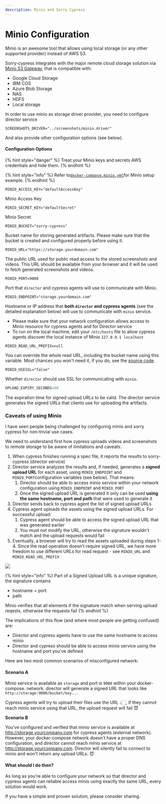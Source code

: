 ```yaml
---
description: Minio and Sorry Cypress
---
```


# Minio Configuration

Minio is an awesome tool that allows using local storage (or any other supported provider) instead of AWS S3. &#x20;

Sorry-cypress integrates with the major remote cloud storage solution via [Minio S3 Gateway](https://docs.min.io/docs/minio-gateway-for-s3.html), that is compatible with:

* Google Cloud Storage
* IBM COS
* Azure Blob Storage
* NAS
* HDFS
* Local storage

In order to use minio as storage driver provider, you need to configure director service&#x20;

```
SCREENSHOTS_DRIVER="../screenshots/minio.driver"
```

And also provide other configuration options (see below).

#### Configuration Options

{% hint style="danger" %}
Treat your Minio keys and secrets AWS credentials and hide them.&#x20;
{% endhint %}

{% hint style="info" %}
Refer to[`docker-compose.minio.yml`](https://github.com/sorry-cypress/sorry-cypress/blob/master/docker-compose.minio.yml)for Minio setup example.
{% endhint %}

`MINIO_ACCESS_KEY="defaultAccessKey"`

Minio Access Key



`MINIO_SECRET_KEY="defaultSecret"`

Minio Secret



`MINIO_BUCKET="sorry-cypress"`

Bucket name for storing generated artifacts. Please make sure that the bucket is created and configured properly before using it.



`MINIO_URL="https://storage.yourdomain.com"`

The public URL used for public read access to the stored screenshots and videos. This URL should be available from your browser and it will be used to fetch generated screenshots and videos.



`MINIO_PORT=9000`

Port that `director` and cypress agents will use to communicate with Minio.



`MINIO_ENDPOINT="storage.yourdomain.com"`

Hostname or IP address that **both `director` and cypress agents** (see the detailed explanation below) will use to communicate with `minio` service.

* Please make sure that your network configuration allows access to Minio resource for cypress agents and for Director service
* To run on the local machine, edit your `/etc/hosts` file to allow cypress agents discover the local instance of Minio `127.0.0.1 localhost`



`MINIO_READ_URL_PREFIX=null`

You can override the whole read URL, including the bucket name using this variable. Most chances you won't need it, if you do, see the [source code](https://github.com/sorry-cypress/sorry-cypress/blob/master/packages/director/src/screenshots/minio/minio.ts#L42).



`MINIO_USESSL="false"`

Whether `director` should use SSL for communicating with `minio`.

```typescript
UPLOAD_EXPIRY_SECONDS=90
```

The expiration time for signed upload URLs to be valid. The director service generates the signed URLs that clients use for uploading the artifacts.

### Caveats of using Minio

I have seen people being challenged by configuring minio and sorry cypress for non-trivial use cases.&#x20;

We need to understand first how cypress uploads videos and screenshots to remote storage to be aware of limitations and caveats.

1. When cypress finishes running a spec file, it reports the results to sorry-cypress (director service)
2. Director service analyzes the results and, if needed, generates a **signed upload URL** for each asset, using `MINIO_ENDPOINT` and `MINIO_PORT`configuration variables (see below). That means:
   1. Director should be able to access minio service within your network configuration using `MINIO_ENDPOINT` and `MINIO_PORT`
   2. Once the signed upload URL is generated it only can be used **using the same hostname, port and path** that were used to generate it
3. Director sends back to cypress agent the list of signed upload URLs
4. Cypress agent uploads the assets using the signed upload URLs. For successful upload:
   1. Cypress agent should be able to access the signed upload URL that was generated earlier
   2. You must not modify the URL, otherwise the signature wouldn't match and the upload requests would fail
5. Eventually, a browser will try to read the assets uploaded during steps 1-4. Since the read operation doesn't require signed URL, we have more freedom to use different URLs for read request - see `MINIO_URL` and `MINIO_READ_URL_PREFIX`

![](../../.gitbook/assets/miniox2.png)

{% hint style="info" %}
Part of a Signed Upload URL is a unique signature, the signature contains&#x20;

* hostname + port
* path

Minio verifies that all elements if the signature match when serving upload reqests, otherwise the requests fail
{% endhint %}

The  implications of this flow (and where most people are getting confused) are:

* Director and cypress agents have to use the same hostname to access minio
* Director and cypress should be able to access minio service using the hostname and port you've defined

Here are two most common scenarios of misconfigured network:

#### Scenario A

Minio service is available as `storage`  and port is `9000` within your docker-compose. network. director will generate a signed URL that looks like `http://storage:9000/bucket/key...`

Cypress agents will try to upload their files use the URL 👆🏻, if they cannot reach minio service using that URL, the upload request will fail 😈

**Scenario B**

You've configured and verified that minio service is available at http://storage.yourcompany.com for cypress agents (external network). However, your docker-compose network doesn't have a proper DNS configuration, and director cannot reach minio service at http://storage.yourcompany.com. Director will silently fail to connect to minio and won't return any upload URLs.  😈

#### What should I do then?

As long as you're able to configure your network so that director and cypress agents can reliable access minio using exactly the same URL, every solution would work.&#x20;

If you have a simple and proven solution, please consider sharing.
